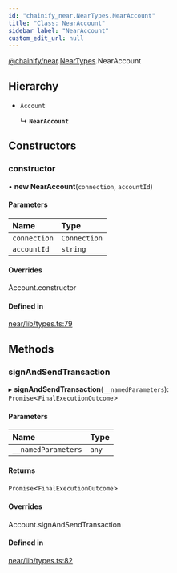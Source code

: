 ```yaml
---
id: "chainify_near.NearTypes.NearAccount"
title: "Class: NearAccount"
sidebar_label: "NearAccount"
custom_edit_url: null
---
```


[@chainify/near](../modules/chainify_near.md).[NearTypes](../namespaces/chainify_near.NearTypes.md).NearAccount

## Hierarchy

- `Account`

  ↳ **`NearAccount`**

## Constructors

### constructor

• **new NearAccount**(`connection`, `accountId`)

#### Parameters

| Name | Type |
| :------ | :------ |
| `connection` | `Connection` |
| `accountId` | `string` |

#### Overrides

Account.constructor

#### Defined in

[near/lib/types.ts:79](https://github.com/liquality/chainify/blob/540cfa69/packages/near/lib/types.ts#L79)

## Methods

### signAndSendTransaction

▸ **signAndSendTransaction**(`__namedParameters`): `Promise`<`FinalExecutionOutcome`\>

#### Parameters

| Name | Type |
| :------ | :------ |
| `__namedParameters` | `any` |

#### Returns

`Promise`<`FinalExecutionOutcome`\>

#### Overrides

Account.signAndSendTransaction

#### Defined in

[near/lib/types.ts:82](https://github.com/liquality/chainify/blob/540cfa69/packages/near/lib/types.ts#L82)
